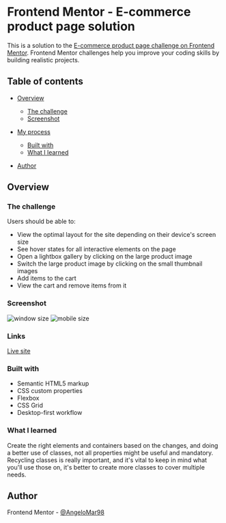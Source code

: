 # Frontend Mentor - E-commerce product page solution

This is a solution to the [E-commerce product page challenge on Frontend Mentor](https://www.frontendmentor.io/challenges/ecommerce-product-page-UPsZ9MJp6). Frontend Mentor challenges help you improve your coding skills by building realistic projects.

## Table of contents

- [Overview](#overview)
  - [The challenge](#the-challenge)
  - [Screenshot](#screenshot)
 
- [My process](#my-process)
  - [Built with](#built-with)
  - [What I learned](#what-i-learned)
 
- [Author](#author)

## Overview

### The challenge

Users should be able to:

- View the optimal layout for the site depending on their device's screen size
- See hover states for all interactive elements on the page
- Open a lightbox gallery by clicking on the large product image
- Switch the large product image by clicking on the small thumbnail images
- Add items to the cart
- View the cart and remove items from it

### Screenshot

![window size](https://i.imgur.com/sc4RDJa.jpg)
![mobile size](https://i.imgur.com/t4fzc5S.jpg)

### Links


[Live site](https://mentor-challenge-14.vercel.app/)

### Built with

- Semantic HTML5 markup
- CSS custom properties
- Flexbox
- CSS Grid
- Desktop-first workflow

### What I learned

Create the right elements and containers based on the changes, and doing a better use of classes, not all properties might be useful and mandatory. Recycling classes is really important, and it's vital to keep in mind what you'll use those on, it's better to create more classes to cover multiple needs. 

## Author


Frontend Mentor - [@AngeloMar98]([https://www.frontendmentor.io/profile/AngeloMar98])


